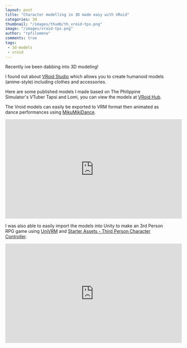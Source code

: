 ```yaml
---
layout: post
title: "Character modelling in 3D made easy with VRoid"
categories: 3d
thumbnail: "/images/thumb/th_vroid-tps.png"
image: "/images/vroid-tps.png"
author: "rpfilomeno"
comments: true
tags:
 - 3d-models
 - vroid
---
```


Recently ive been dabbing into 3D modeling!

<!--break-->

I found out about [VRoid Studio](https://vroid.com/en/studio) which allows you to create humanoid models (anime-style) including clothes and accessories. 



Here are some published models I made based on The Philippine Simulator's VTuber Tapsi and Lomi, you can view the models at [VRoid Hub](https://hub.vroid.com/en/characters/2056041647174037182).



The Vroid models can easily be exported to VRM format then animated as dance performances using [MikuMikiDance](https://learnmmd.com/).
<br/>
<iframe width="560" height="315" src="https://www.youtube.com/embed/wALBzJF4VKc" title="YouTube video player" frameborder="0" allow="accelerometer; autoplay; clipboard-write; encrypted-media; gyroscope; picture-in-picture" allowfullscreen></iframe>



I was also able to easily import the models into Unity to make an 3rd Person RPG game using [UniVRM](https://github.com/vrm-c/UniVRM) and [Starter Assets - Third Person Character Controller](https://assetstore.unity.com/packages/essentials/starter-assets-third-person-character-controller-196526?aid=1011liAjm).
<br/>
<iframe width="560" height="315" src="https://www.youtube.com/embed/AnIskBhwdoc" title="YouTube video player" frameborder="0" allow="accelerometer; autoplay; clipboard-write; encrypted-media; gyroscope; picture-in-picture" allowfullscreen></iframe>
